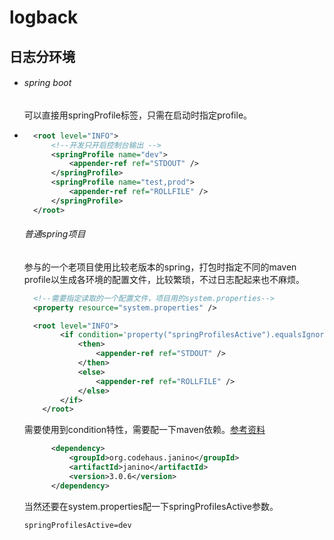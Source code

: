 # logback

## 日志分环境

- ###### spring boot

  可以直接用springProfile标签，只需在启动时指定profile。

- ```xml
  	<root level="INFO">
  		<!--开发只开启控制台输出 -->
  		<springProfile name="dev">
  			<appender-ref ref="STDOUT" />
  		</springProfile>
  		<springProfile name="test,prod">
  			<appender-ref ref="ROLLFILE" />
  		</springProfile>
  	</root>
  ```

  ###### 普通spring项目

  参与的一个老项目使用比较老版本的spring，打包时指定不同的maven profile以生成各环境的配置文件，比较繁琐，不过日志配起来也不麻烦。

  ```xml
  	<!--需要指定读取的一个配置文件，项目用的system.properties-->
  	<property resource="system.properties" />    
  
  	<root level="INFO">
          <if condition='property("springProfilesActive").equalsIgnoreCase("dev")'>
              <then>
                  <appender-ref ref="STDOUT" />
              </then>
              <else>
                  <appender-ref ref="ROLLFILE" />
              </else>
          </if>
      </root>
  ```

  需要使用到condition特性，需要配一下maven依赖。[参考资料](https://logback.qos.ch/setup.html#janino)

  ``` xml
  		<dependency>
  			<groupId>org.codehaus.janino</groupId>
  			<artifactId>janino</artifactId>
  			<version>3.0.6</version>
  		</dependency>
  ```

  当然还要在system.properties配一下springProfilesActive参数。

  ```properties
  springProfilesActive=dev
  ```

